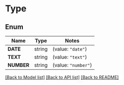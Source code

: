 # Type

## Enum

Name | Type | Notes
------------ | ------------- | -------------
**DATE** | string | (value: `"date"`)
**TEXT** | string | (value: `"text"`)
**NUMBER** | string | (value: `"number"`)


[[Back to Model list]](../README.md#documentation-for-models) [[Back to API list]](../README.md#documentation-for-api-endpoints) [[Back to README]](../README.md)


